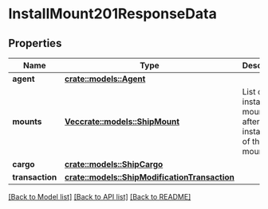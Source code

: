 # InstallMount201ResponseData

## Properties

Name | Type | Description | Notes
------------ | ------------- | ------------- | -------------
**agent** | [**crate::models::Agent**](Agent.md) |  | 
**mounts** | [**Vec<crate::models::ShipMount>**](ShipMount.md) | List of installed mounts after the installation of the new mount. | 
**cargo** | [**crate::models::ShipCargo**](ShipCargo.md) |  | 
**transaction** | [**crate::models::ShipModificationTransaction**](ShipModificationTransaction.md) |  | 

[[Back to Model list]](../README.md#documentation-for-models) [[Back to API list]](../README.md#documentation-for-api-endpoints) [[Back to README]](../README.md)


